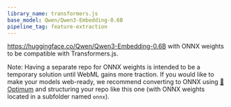 ```yaml
---
library_name: transformers.js
base_model: Qwen/Qwen3-Embedding-0.6B
pipeline_tag: feature-extraction
---
```


https://huggingface.co/Qwen/Qwen3-Embedding-0.6B with ONNX weights to be compatible with Transformers.js.

Note: Having a separate repo for ONNX weights is intended to be a temporary solution until WebML gains more traction. If you would like to make your models web-ready, we recommend converting to ONNX using [🤗 Optimum](https://huggingface.co/docs/optimum/index) and structuring your repo like this one (with ONNX weights located in a subfolder named `onnx`).